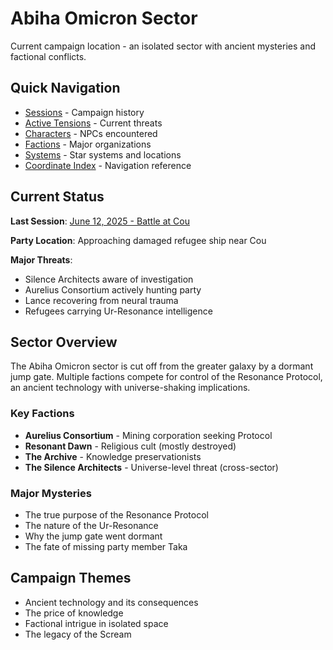 # Abiha Omicron Sector

Current campaign location - an isolated sector with ancient mysteries and factional conflicts.

## Quick Navigation

- [Sessions](sessions/) - Campaign history
- [Active Tensions](plot-threads/active-tensions.md) - Current threats
- [Characters](characters/) - NPCs encountered
- [Factions](factions/) - Major organizations
- [Systems](systems/) - Star systems and locations
- [Coordinate Index](systems-coordinate-index.md) - Navigation reference

## Current Status

**Last Session**: [June 12, 2025 - Battle at Cou](sessions/2025-06-12-cou-approach-battle.md)

**Party Location**: Approaching damaged refugee ship near Cou

**Major Threats**:
- Silence Architects aware of investigation
- Aurelius Consortium actively hunting party
- Lance recovering from neural trauma
- Refugees carrying Ur-Resonance intelligence

## Sector Overview

The Abiha Omicron sector is cut off from the greater galaxy by a dormant jump gate. Multiple factions compete for control of the Resonance Protocol, an ancient technology with universe-shaking implications.

### Key Factions
- **Aurelius Consortium** - Mining corporation seeking Protocol
- **Resonant Dawn** - Religious cult (mostly destroyed)
- **The Archive** - Knowledge preservationists
- **The Silence Architects** - Universe-level threat (cross-sector)

### Major Mysteries
- The true purpose of the Resonance Protocol
- The nature of the Ur-Resonance
- Why the jump gate went dormant
- The fate of missing party member Taka

## Campaign Themes
- Ancient technology and its consequences
- The price of knowledge
- Factional intrigue in isolated space
- The legacy of the Scream
